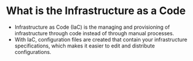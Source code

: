 # What is the Infrastructure as a Code

* Infrastructure as Code (IaC) is the managing and provisioning of infrastructure through code instead of through manual processes.
* With IaC, configuration files are created that contain your infrastructure specifications, which makes it easier to edit and distribute configurations.